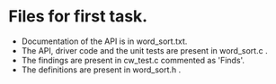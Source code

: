 # Files for first task.

- Documentation of the API is in word_sort.txt.
- The API, driver code and the unit tests are present in word_sort.c .
- The findings are present in cw_test.c commented as 'Finds'.
- The definitions are present in word_sort.h .
